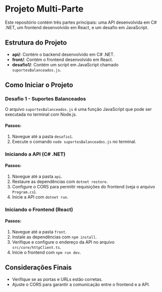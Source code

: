 # Projeto Multi-Parte

Este repositório contém três partes principais: uma API desenvolvida em C# .NET, um frontend desenvolvido em React, e um desafio em JavaScript.

## Estrutura do Projeto

- **api/**: Contém o backend desenvolvido em C# .NET.
- **front/**: Contém o frontend desenvolvido em React.
- **desafio1/**: Contém um script em JavaScript chamado `suportesBalanceados.js`.

## Como Iniciar o Projeto

### Desafio 1 - Suportes Balanceados

O arquivo `suportesBalanceados.js` é uma função JavaScript que pode ser executada no terminal com Node.js.

#### Passos:
1. Navegue até a pasta `desafio1`.
2. Execute o comando `node suportesBalanceados.js` no terminal.

### Iniciando a API (C# .NET)

#### Passos:
1. Navegue até a pasta `api`.
2. Restaure as dependências com `dotnet restore`.
3. Configure o CORS para permitir requisições do frontend (veja o arquivo `Program.cs`).
4. Inicie a API com `dotnet run`.

### Iniciando o Frontend (React)

#### Passos:
1. Navegue até a pasta `front`.
2. Instale as dependências com `npm install`.
3. Verifique e configure o endereço da API no arquivo `src/core/httpClient.ts`.
4. Inicie o frontend com `npm run dev`.

## Considerações Finais

- Verifique se as portas e URLs estão corretas.
- Ajuste o CORS para garantir a comunicação entre o frontend e a API.

